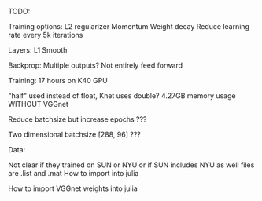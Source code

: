 TODO:

Training options:
L2 regularizer
Momentum
Weight decay
Reduce learning rate every 5k iterations


Layers:
L1 Smooth

Backprop:
Multiple outputs? Not entirely feed forward


Training:
17 hours on K40 GPU

"half" used instead of float, Knet uses double?
4.27GB memory usage WITHOUT VGGnet

Reduce batchsize but increase epochs ???

Two dimensional batchsize [288, 96] ???

Data:

Not clear if they trained on SUN or NYU or if SUN includes NYU as well
files are .list and .mat
How to import into julia

How to import VGGnet weights into julia
